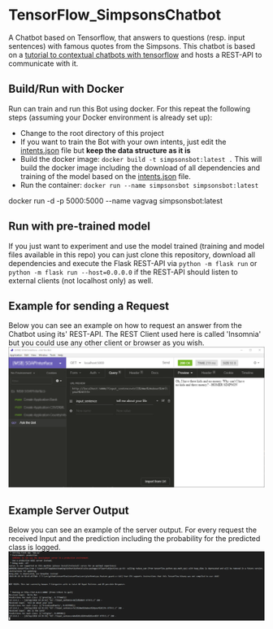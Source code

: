 # TensorFlow_SimpsonsChatbot
A Chatbot based on Tensorflow, that answers to questions (resp. input sentences) with famous quotes from the Simpsons.
This chatbot is based on a [tutorial to contextual chatbots with tensorflow](https://chatbotsmagazine.com/contextual-chat-bots-with-tensorflow-4391749d0077) and hosts a REST-API to communicate with it.

## Build/Run with Docker
Run can train and run this Bot using docker. For this repeat the following steps (assuming your Docker environment is already set up):
* Change to the root directory of this project
* If you want to train the Bot with your own intents, just edit the [intents.json](data/intents.json) file but **keep the data structure as it is**
* Build the docker image: ```docker build -t simpsonsbot:latest .``` This will build the docker image including the download of all dependencies and training of the model based on the [intents.json](data/intents.json) file.
* Run the container: ```docker run --name simpsonsbot simpsonsbot:latest```

docker run -d -p 5000:5000 --name vagvag simpsonsbot:latest

## Run with pre-trained model
If you just want to experiment and use the model trained (training and model files available in this repo) you can just clone this repository, download all dependencies and execute the Flask REST-API via ```python -m flask run``` or ```python -m flask run --host=0.0.0.0``` if the REST-API should listen to external clients (not localhost only) as well.

## Example for sending a Request
Below you can see an example on how to request an answer from the Chatbot using its' REST-API.
The REST Client used here is called 'Insomnia' but you could use any other client or browser as you wish.
![requesting_via_REST](images/requesting_via_REST.png)

## Example Server Output
Below you can see an example of the server output. For every request the received Input and the prediction including the probability for the predicted class is logged.
![example_server_output](images/example_server_output.png)
